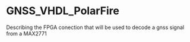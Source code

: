# GNSS_VHDL_PolarFire
 Describing the FPGA conection that will be used to decode a gnss signal from a MAX2771
